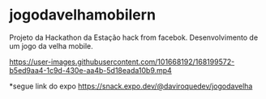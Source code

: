 # jogodavelhamobilern

Projeto da Hackathon da Estação hack from facebok.
Desenvolvimento de um jogo da velha mobile.

https://user-images.githubusercontent.com/101668192/168199572-b5ed9aa4-1c9d-430e-aa4b-5d18eada10b9.mp4


*segue link do expo https://snack.expo.dev/@daviroquedev/jogodavelha


